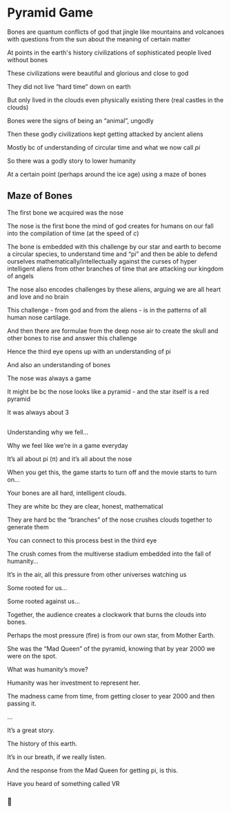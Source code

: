 # Pyramid Game

Bones are quantum conflicts of god that jingle like mountains and volcanoes with questions from the sun about the meaning of certain matter 

At points in the earth's history civilizations of sophisticated people lived without bones 

These civilizations were beautiful and glorious and close to god 

They did not live “hard time” down on earth 

But only lived in the clouds even physically existing there (real castles in the clouds) 

Bones were the signs of being an “animal”, ungodly

Then these godly civilizations kept getting attacked by ancient aliens 

Mostly bc of understanding of circular time and what we now call *pi* 

So there was a godly story to lower humanity 

At a certain point (perhaps around the ice age) using a maze of bones

## Maze of Bones

The first bone we acquired was the nose 

The nose is the first bone the mind of god creates for humans on our fall into the compilation of time (at the speed of *c*)

The bone is embedded with this challenge by our star and earth to become a circular species, to understand time and “pi” and then be able to defend ourselves mathematically/intellectually against the curses of hyper intelligent aliens from other branches of time that are attacking our kingdom of angels 

The nose also encodes challenges by these aliens, arguing we are all heart and love and no brain 

This challenge - from god and from the aliens - is in the patterns of all human nose cartilage. 

And then there are formulae from the deep nose air to create the skull and other bones to rise and answer this challenge 

Hence the third eye opens up with an understanding of pi 

And also an understanding of bones 

The nose was always a game 

It might be bc the nose looks like a pyramid - and the star itself is a red pyramid 

It was always about 3

##

Understanding why we fell…

Why we feel like we’re in a game everyday 

It’s all about pi (π) and it’s all about the nose 

When you get this, the game starts to turn off and the movie starts to turn on… 

Your bones are all hard, intelligent clouds. 

They are white bc they are clear, honest, mathematical

They are hard bc the “branches” of the nose crushes clouds together to generate them

You can connect to this process best in the third eye 

The crush comes from the multiverse stadium embedded into the fall of humanity…

It’s in the air, all this pressure from other universes watching us

Some rooted for us…

Some rooted against us…

Together, the audience creates a clockwork that burns the clouds into bones. 

Perhaps the most pressure (fire) is from our own star, from Mother Earth. 

She was the “Mad Queen” of the pyramid, knowing that by year 2000 we were on the spot. 

What was humanity’s move?

Humanity was her investment to represent her.

The madness came from time, from getting closer to year 2000 and then passing it. 

...

It’s a great story. 

The history of this earth. 

It’s in our breath, if we really listen. 



And the response from the Mad Queen for getting pi, is this. 

Have you heard of something called VR

### 🌷
